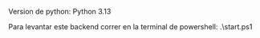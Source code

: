 

Version de python: Python 3.13

Para levantar este backend correr en la terminal de powershell: .\start.ps1